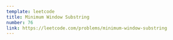 ```yaml
---
template: leetcode
title: Minimum Window Substring
number: 76
link: https://leetcode.com/problems/minimum-window-substring
---
```

